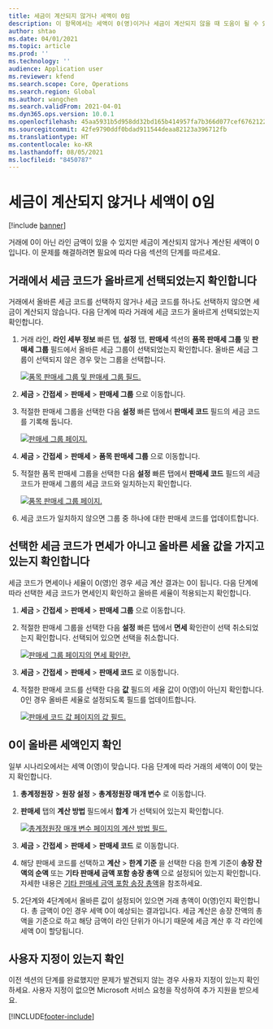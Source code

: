 ```yaml
---
title: 세금이 계산되지 않거나 세액이 0임
description: 이 항목에서는 세액이 0(영)이거나 세금이 계산되지 않을 때 도움이 될 수 있는 문제 해결 정보를 제공합니다.
author: shtao
ms.date: 04/01/2021
ms.topic: article
ms.prod: ''
ms.technology: ''
audience: Application user
ms.reviewer: kfend
ms.search.scope: Core, Operations
ms.search.region: Global
ms.author: wangchen
ms.search.validFrom: 2021-04-01
ms.dyn365.ops.version: 10.0.1
ms.openlocfilehash: 45aa5931b5d958dd32bd165b414957fa7b366d077cef67621221ce19b56b67d8
ms.sourcegitcommit: 42fe9790ddf0bdad911544deaa82123a396712fb
ms.translationtype: HT
ms.contentlocale: ko-KR
ms.lasthandoff: 08/05/2021
ms.locfileid: "8450787"
---
```

# <a name="tax-isnt-calculated-or-the-tax-amount-is-zero"></a>세금이 계산되지 않거나 세액이 0임

[!include [banner](../includes/banner.md)]

거래에 0이 아닌 라인 금액이 있을 수 있지만 세금이 계산되지 않거나 계산된 세액이 0입니다. 이 문제를 해결하려면 필요에 따라 다음 섹션의 단계를 따르세요.

## <a name="verify-that-tax-codes-are-correctly-selected-by-the-transaction"></a>거래에서 세금 코드가 올바르게 선택되었는지 확인합니다

거래에서 올바른 세금 코드를 선택하지 않거나 세금 코드를 하나도 선택하지 않으면 세금이 계산되지 않습니다. 다음 단계에 따라 거래에 세금 코드가 올바르게 선택되었는지 확인합니다. 

1. 거래 라인, **라인 세부 정보** 빠른 탭, **설정** 탭, **판매세** 섹션의 **품목 판매세 그룹** 및 **판매세 그룹** 필드에서 올바른 세금 그룹이 선택되었는지 확인합니다. 올바른 세금 그룹이 선택되지 않은 경우 맞는 그룹을 선택합니다.

    [![품목 판매세 그룹 및 판매세 그룹 필드.](./media/tax-not-calculated-tax-amount-zero-Picture1.png)](./media/tax-not-calculated-tax-amount-zero-Picture1.png)

2. **세금** \> **간접세** \> **판매세** \> **판매세 그룹** 으로 이동합니다.
3. 적절한 판매세 그룹을 선택한 다음 **설정** 빠른 탭에서 **판매세 코드** 필드의 세금 코드를 기록해 둡니다.

    [![판매세 그룹 페이지.](./media/tax-not-calculated-tax-amount-zero-Picture2.png)](./media/tax-not-calculated-tax-amount-zero-Picture2.png)

4. **세금** \> **간접세** \> **판매세** \> **품목 판매세 그룹** 으로 이동합니다.
5. 적절한 품목 판매세 그룹을 선택한 다음 **설정** 빠른 탭에서 **판매세 코드** 필드의 세금 코드가 판매세 그룹의 세금 코드와 일치하는지 확인합니다.

    [![품목 판매세 그룹 페이지.](./media/tax-not-calculated-tax-amount-zero-Picture3.png)](./media/tax-not-calculated-tax-amount-zero-Picture3.png)

6. 세금 코드가 일치하지 않으면 그룹 중 하나에 대한 판매세 코드를 업데이트합니다.

## <a name="verify-that-the-selected-tax-codes-arent-exempt-and-that-they-have-the-correct-tax-rate-value"></a>선택한 세금 코드가 면세가 아니고 올바른 세율 값을 가지고 있는지 확인합니다

세금 코드가 면세이나 세율이 0(영)인 경우 세금 계산 결과는 0이 됩니다. 다음 단계에 따라 선택한 세금 코드가 면세인지 확인하고 올바른 세율이 적용되는지 확인합니다.

1. **세금** \> **간접세** \> **판매세** \> **판매세 그룹** 으로 이동합니다.
2. 적절한 판매세 그룹을 선택한 다음 **설정** 빠른 탭에서 **면세** 확인란이 선택 취소되었는지 확인합니다. 선택되어 있으면 선택을 취소합니다.

    [![판매세 그룹 페이지의 면세 확인란.](./media/tax-not-calculated-tax-amount-zero-Picture4.png)](./media/tax-not-calculated-tax-amount-zero-Picture4.png)

3. **세금** \> **간접세** \> **판매세** \> **판매세 코드** 로 이동합니다.
4. 적절한 판매세 코드를 선택한 다음 **값** 필드의 세율 값이 0(영)이 아닌지 확인합니다. 0인 경우 올바른 세율로 설정되도록 필드를 업데이트합니다.

    [![판매세 코드 값 페이지의 값 필드.](./media/tax-not-calculated-tax-amount-zero-Picture5.png)](./media/tax-not-calculated-tax-amount-zero-Picture5.png)

## <a name="determine-whether-zero-is-the-correct-tax-amount"></a>0이 올바른 세액인지 확인

일부 시나리오에서는 세액 0(영)이 맞습니다. 다음 단계에 따라 거래의 세액이 0이 맞는지 확인합니다.

1. **총계정원장** \> **원장 설정** \> **총계정원장 매개 변수** 로 이동합니다.
2. **판매세** 탭의 **계산 방법** 필드에서 **합계** 가 선택되어 있는지 확인합니다.

    [![총계정원장 매개 변수 페이지의 계산 방법 필드.](./media/tax-not-calculated-tax-amount-zero-Picture6.png)](./media/tax-not-calculated-tax-amount-zero-Picture6.png)

3. **세금** \> **간접세** \> **판매세** \> **판매세 코드** 로 이동합니다.
4. 해당 판매세 코드를 선택하고 **계산** \> **한계 기준** 을 선택한 다음 한계 기준이 **송장 잔액의 순액** 또는 **기타 판매세 금액 포함 송장 총액** 으로 설정되어 있는지 확인합니다. 자세한 내용은 [기타 판매세 금액 포함 송장 총액](marginal-base-field.md#invoice-total-incl-other-sales-tax-amounts)을 참조하세요.
5. 2단계와 4단계에서 올바른 값이 설정되어 있으면 거래 총액이 0(영)인지 확인합니다. 총 금액이 0인 경우 세액 0이 예상되는 결과입니다. 세금 계산은 송장 잔액의 총액을 기준으로 하고 해당 금액이 라인 단위가 아니기 때문에 세금 계산 후 각 라인에 세액 0이 할당됩니다.

## <a name="determine-whether-customization-exists"></a>사용자 지정이 있는지 확인

이전 섹션의 단계를 완료했지만 문제가 발견되지 않는 경우 사용자 지정이 있는지 확인하세요. 사용자 지정이 없으면 Microsoft 서비스 요청을 작성하여 추가 지원을 받으세요.

[!INCLUDE[footer-include](../../includes/footer-banner.md)]
